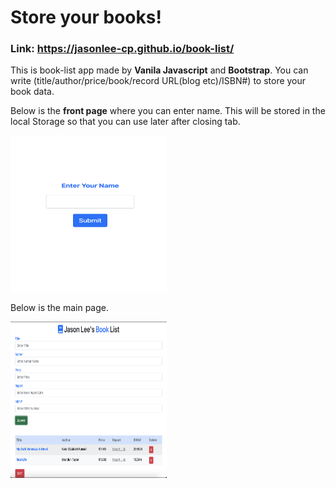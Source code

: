 # Store your books!

### Link: https://jasonlee-cp.github.io/book-list/

This is book-list app made by **Vanila Javascript** and **Bootstrap**. You can write (title/author/price/book/record URL(blog etc)/ISBN#) to store your book data.



Below is the **front page** where you can enter name. This will be stored in the local Storage so that you can use later after closing tab.

<img src="img/booklist-front.png" alt="drawing" width="250px" height="250px" style="text-align:center"/>



Below is the main page.

<img src="img/booklist-main.png" alt="drawing" width="250px" height="250px" style="text-align:center"/>




